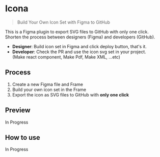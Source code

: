 # Icona

> Build Your Own Icon Set with Figma to GitHub

This is a Figma plugin to export SVG files to GitHub with only one click.
Shorten the process between designers (Figma) and developers (GitHub).

- **Designer**: Build icon set in Figma and click deploy button, that's it.
- **Developer**: Check the PR and use the icon svg set in your project. (Make react component, Make Pdf, Make XML, ...etc)

## Process

1. Create a new Figma file and Frame
2. Build your own icon set in the Frame
3. Export the icon as SVG files to GitHub with **only one click**

## Preview

In Progress

## How to use

In Progress
